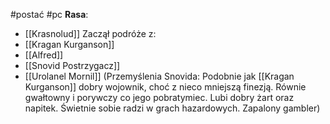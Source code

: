 #postać #pc
**Rasa**:
- [[Krasnolud]]
Zaczął podróże z:
- [[Kragan Kurganson]]
- [[Alfred]]
- [[Snovid Postrzygacz]]
- [[Urolanel Mornil]]
(Przemyślenia Snovida: Podobnie jak [[Kragan Kurganson]] dobry wojownik, choć z nieco mniejszą finezją. Równie gwałtowny i porywczy co jego pobratymiec. Lubi dobry żart oraz napitek. Świetnie sobie radzi w grach hazardowych. Zapalony gambler)